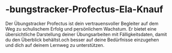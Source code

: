 # -bungstracker-Profectus-Ela-Knauf
Der Übungstracker Profectus ist dein vertrauensvoller Begleiter auf dem Weg zu schulischem Erfolg und persönlichem Wachstum. Er bietet eine übersichtliche Darstellung deiner Übungsarbeiten mit Fälligkeitsdaten, damit du den Überblick behältst.och besser auf deine Bedürfnisse einzugehen und dich auf deinem Lernweg zu unterstützen.
